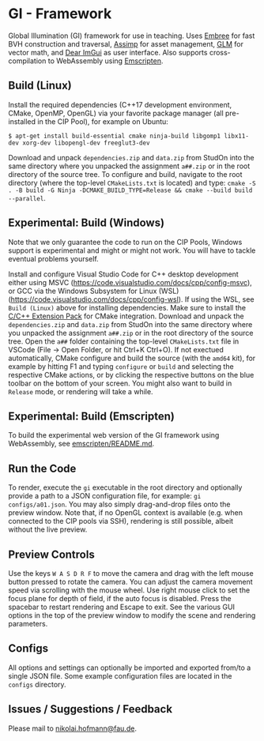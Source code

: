 GI - Framework
=======

Global Illumination (GI) framework for use in teaching. Uses [Embree](https://github.com/RenderKit/embree) for fast BVH construction and traversal, [Assimp](https://github.com/assimp/assimp) for asset management, [GLM](https://github.com/g-truc/glm) for vector math, and [Dear ImGui](https://github.com/ocornut/imgui) as user interface.
Also supports cross-compilation to WebAssembly using [Emscripten](https://emscripten.org/).

## Build (Linux)

Install the required dependencies (C++17 development environment, CMake, OpenMP, OpenGL) via your favorite package manager (all pre-installed in the CIP Pool), for example on Ubuntu:

    $ apt-get install build-essential cmake ninja-build libgomp1 libx11-dev xorg-dev libopengl-dev freeglut3-dev

Download and unpack `dependencies.zip` and `data.zip` from StudOn into the same directory where you unpacked the assignment `a##.zip` or in the root directory of the source tree.
To configure and build, navigate to the root directory (where the top-level `CMakeLists.txt` is located) and type: `cmake -S . -B build -G Ninja -DCMAKE_BUILD_TYPE=Release && cmake --build build --parallel`.

## Experimental: Build (Windows)

Note that we only guarantee the code to run on the CIP Pools, Windows support is experimental and might or might not work. You will have to tackle eventual problems yourself.

Install and configure Visual Studio Code for C++ desktop development either using MSVC (<https://code.visualstudio.com/docs/cpp/config-msvc>), or GCC via the Windows Subsystem for Linux (WSL) (<https://code.visualstudio.com/docs/cpp/config-wsl>).
If using the WSL, see `Build (Linux)` above for installing dependencies.
Make sure to install the [C/C++ Extension Pack](https://marketplace.visualstudio.com/items?itemName=ms-vscode.cpptools-extension-pack) for CMake integration.
Download and unpack the `dependencies.zip` and `data.zip` from StudOn into the same directory where you unpacked the assignment `a##.zip` or in the root directory of the source tree.
Open the `a##` folder containing the top-level `CMakeLists.txt` file in VSCode (File -> Open Folder, or hit Ctrl+K Ctrl+O).
If not exectued automatically, CMake configure and build the source (with the `amd64` kit), for example by hitting F1 and typing `configure` or `build` and selecting the respective CMake actions, or by clicking the respective buttons on the blue toolbar on the bottom of your screen.
You might also want to build in `Release` mode, or rendering will take a while.

## Experimental: Build (Emscripten)

To build the experimental web version of the GI framework using WebAssembly, see [emscripten/README.md](./emscripten/README.md).

## Run the Code

To render, execute the `gi` executable in the root directory and optionally provide a path to a JSON configuration file, for example: `gi configs/a01.json`. You may also simply drag-and-drop files onto the preview window.
Note that, if no OpenGL context is available (e.g. when connected to the CIP pools via SSH), rendering is still possible, albeit without the live preview.

## Preview Controls

Use the keys `W A S D R F` to move the camera and drag with the left mouse button pressed to rotate the camera.
You can adjust the camera movement speed via scrolling with the mouse wheel.
Use right mouse click to set the focus plane for depth of field, if the auto focus is disabled.
Press the spacebar to restart rendering and Escape to exit.
See the various GUI options in the top of the preview window to modify the scene and rendering parameters.

## Configs

All options and settings can optionally be imported and exported from/to a single JSON file.
Some example configuration files are located in the `configs` directory.

## Issues / Suggestions / Feedback

Please mail to <nikolai.hofmann@fau.de>.
